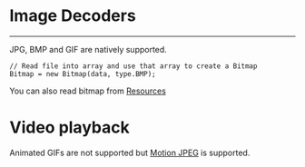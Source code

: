 # Image Decoders
---
JPG, BMP and GIF are natively supported.

```
// Read file into array and use that array to create a Bitmap
Bitmap = new Bitmap(data, type.BMP);
```
You can also read bitmap from [Resources](resources.md)

# Video playback
Animated GIFs are not supported but [Motion JPEG](mjpeg-video.md) is supported.

